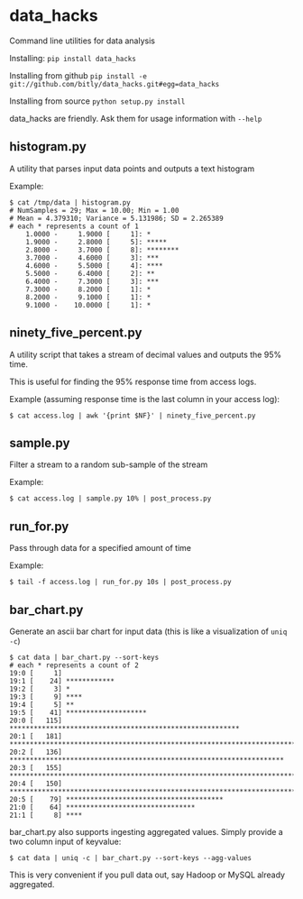 data_hacks
==========

Command line utilities for data analysis

Installing: `pip install data_hacks`

Installing from github `pip install -e git://github.com/bitly/data_hacks.git#egg=data_hacks`

Installing from source `python setup.py install`

data_hacks are friendly. Ask them for usage information with `--help`

histogram.py
------------

A utility that parses input data points and outputs a text histogram

Example:

    $ cat /tmp/data | histogram.py
    # NumSamples = 29; Max = 10.00; Min = 1.00
    # Mean = 4.379310; Variance = 5.131986; SD = 2.265389
    # each * represents a count of 1
        1.0000 -     1.9000 [     1]: *
        1.9000 -     2.8000 [     5]: *****
        2.8000 -     3.7000 [     8]: ********
        3.7000 -     4.6000 [     3]: ***
        4.6000 -     5.5000 [     4]: ****
        5.5000 -     6.4000 [     2]: **
        6.4000 -     7.3000 [     3]: ***
        7.3000 -     8.2000 [     1]: *
        8.2000 -     9.1000 [     1]: *
        9.1000 -    10.0000 [     1]: *

ninety_five_percent.py
----------------------

A utility script that takes a stream of decimal values and outputs the 95% time.

This is useful for finding the 95% response time from access logs.

Example (assuming response time is the last column in your access log):

    $ cat access.log | awk '{print $NF}' | ninety_five_percent.py
    
sample.py
---------

Filter a stream to a random sub-sample of the stream

Example:

    $ cat access.log | sample.py 10% | post_process.py

run_for.py
----------

Pass through data for a specified amount of time

Example:

    $ tail -f access.log | run_for.py 10s | post_process.py

bar_chart.py
------------

Generate an ascii bar chart for input data (this is like a visualization of `uniq -c`)

    $ cat data | bar_chart.py --sort-keys
    # each * represents a count of 2
    19:0 [     1] 
    19:1 [    24] ************
    19:2 [     3] *
    19:3 [     9] ****
    19:4 [     5] **
    19:5 [    41] ********************
    20:0 [   115] *********************************************************
    20:1 [   181] ******************************************************************************************
    20:2 [   136] ********************************************************************
    20:3 [   155] *****************************************************************************
    20:4 [   150] ***************************************************************************
    20:5 [    79] ***************************************
    21:0 [    64] ********************************
    21:1 [     8] ****

bar_chart.py also supports ingesting aggregated values. Simply provide a two column input of key<space>value:

    $ cat data | uniq -c | bar_chart.py --sort-keys --agg-values

This is very convenient if you pull data out, say Hadoop or MySQL already aggregated.
